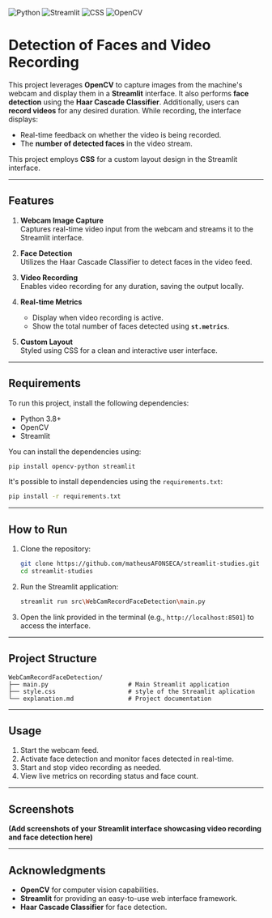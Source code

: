 ![Python](https://img.shields.io/badge/language-Python-yellow) 
![Streamlit](https://img.shields.io/badge/framework-Streamlit-red)
![CSS](https://img.shields.io/badge/style-CSS-blue)
![OpenCV](https://img.shields.io/badge/library-OpenCV-green)

# Detection of Faces and Video Recording

This project leverages **OpenCV** to capture images from the machine's webcam and display them in a **Streamlit** interface. It also performs **face detection** using the **Haar Cascade Classifier**. Additionally, users can **record videos** for any desired duration. While recording, the interface displays:

- Real-time feedback on whether the video is being recorded.
- The **number of detected faces** in the video stream.

This project employs **CSS** for a custom layout design in the Streamlit interface.

---

## Features

1. **Webcam Image Capture**  
   Captures real-time video input from the webcam and streams it to the Streamlit interface.

2. **Face Detection**  
   Utilizes the Haar Cascade Classifier to detect faces in the video feed.

3. **Video Recording**  
   Enables video recording for any duration, saving the output locally.

4. **Real-time Metrics**  
   - Display when video recording is active.
   - Show the total number of faces detected using **`st.metrics`**.

5. **Custom Layout**  
   Styled using CSS for a clean and interactive user interface.

---

## Requirements
To run this project, install the following dependencies:

- Python 3.8+
- OpenCV
- Streamlit

You can install the dependencies using:

```bash
pip install opencv-python streamlit
```

It's possible to install dependencies using the `requirements.txt`:

```bash
pip install -r requirements.txt
```

---

## How to Run
1. Clone the repository:
   ```bash
   git clone https://github.com/matheusAFONSECA/streamlit-studies.git
   cd streamlit-studies
   ```

2. Run the Streamlit application:
   ```bash
   streamlit run src\WebCamRecordFaceDetection\main.py
   ```

3. Open the link provided in the terminal (e.g., `http://localhost:8501`) to access the interface.

---

## Project Structure

```text
WebCamRecordFaceDetection/
├── main.py                      # Main Streamlit application
├── style.css                    # style of the Streamlit aplication
└── explanation.md               # Project documentation
```

---

## Usage
1. Start the webcam feed.
2. Activate face detection and monitor faces detected in real-time.
3. Start and stop video recording as needed.
4. View live metrics on recording status and face count.

---

## Screenshots

**(Add screenshots of your Streamlit interface showcasing video recording and face detection here)**

---

## Acknowledgments

- **OpenCV** for computer vision capabilities.
- **Streamlit** for providing an easy-to-use web interface framework.
- **Haar Cascade Classifier** for face detection.